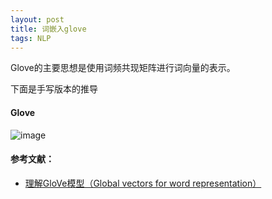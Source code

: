 ```yaml
---
layout: post
title: 词嵌入glove
tags: NLP
---
```


Glove的主要思想是使用词频共现矩阵进行词向量的表示。


下面是手写版本的推导



#### Glove

![image](http://upyun.midnight2104.com/blog/20181111/glove.jpg)

#### 参考文献：
- [理解GloVe模型（Global vectors for word representation）](https://blog.csdn.net/coderTC/article/details/73864097)
